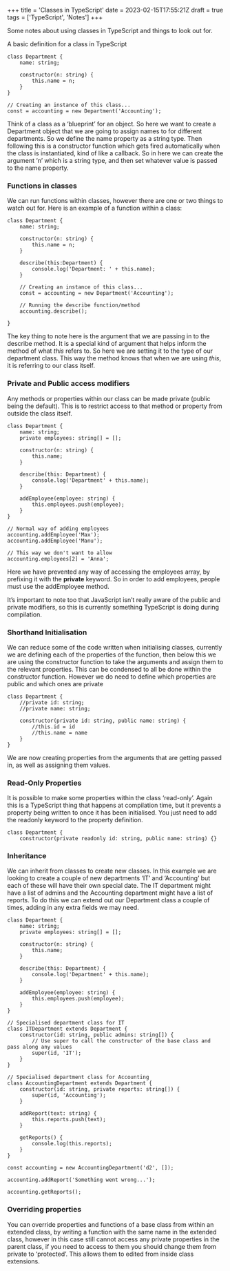 +++
title = 'Classes in TypeScript'
date = 2023-02-15T17:55:21Z
draft = true
tags = ['TypeScript', 'Notes']
+++

Some notes about using classes in TypeScript and things to look out for.

A basic definition for a class in TypeScript

```tsx
class Department {
	name: string;
	
	constructor(n: string) {
		this.name = n;
	}
}

// Creating an instance of this class...
const = accounting = new Department('Accounting');
```

Think of a class as a ‘blueprint’ for an object. So here we want to create a Department object that we are going to assign names to for different departments. So we define the name property as a string type. Then following this is a constructor function which gets fired automatically when the class is instantiated, kind of like a callback. So in here we can create the argument ‘n’ which is a string type, and then set whatever value is passed to the name property. 

### Functions in classes

We can run functions within classes, however there are one or two things to watch out for. Here is an example of a function within a class:

```tsx
class Department {
	name: string;

	constructor(n: string) {
		this.name = n;
	}

	describe(this:Department) {
		console.log('Department: ' + this.name);
	}

	// Creating an instance of this class...
	const = accounting = new Department('Accounting');

	// Running the describe function/method
	accounting.describe();
	
}
```

The key thing to note here is the argument that we are passing in to the describe method. It is a special kind of argument that helps inform the method of what *this* refers to. So here we are setting it to the type of our department class. This way the method knows that when we are using *this*, it is referring to our class itself. 

### Private and Public access modifiers

Any methods or properties within our class can be made private (public being the default). This is to restrict access to that method or property from outside the class itself.

```tsx
class Department {
	name: string;
	private employees: string[] = [];

	constructor(n: string) {
		this.name;
	}

	describe(this: Department) {
		console.log('Department' + this.name);
	}

	addEmployee(employee: string) {
		this.employees.push(employee);
	}
}

// Normal way of adding employees
accounting.addEmployee('Max');
accounting.addEmployee('Manu');

// This way we don't want to allow
accounting.employees[2] = 'Anna';
```

Here we have prevented any way of accessing the employees array, by prefixing it with the **private** keyword. So in order to add employees, people must use the addEmployee method.

It’s important to note too that JavaScript isn’t really aware of the public and private modifiers, so this is currently something TypeScript is doing during compilation.

### Shorthand Initialisation

We can reduce some of the code written when initialising classes, currently we are defining each of the properties of the function, then below this we are using the constructor function to take the arguments and assign them to the relevant properties. This can be condensed to all be done within the constructor function. However we do need to define which properties are public and which ones are private

```tsx
class Department {
	//private id: string;
	//private name: string;

	constructor(private id: string, public name: string) {
		//this.id = id
		//this.name = name	
	}
}
```

We are now creating properties from the arguments that are getting passed in, as well as assigning them values.

### Read-Only Properties

It is possible to make some properties within the class ‘read-only’. Again this is a TypeScript thing that happens at compilation time, but it prevents a property being written to once it has been initialised. You just need to add the readonly keyword to the property definition.

```tsx
class Department {
	constructor(private readonly id: string, public name: string) {}
```

### Inheritance

We can inherit from classes to create new classes. In this example we are looking to create a couple of new departments ‘IT’ and ‘Accounting’ but each of these will have their own special date. The IT department might have a list of admins and the Accounting department might have a list of reports. To do this we can extend out our Department class a couple of times, adding in any extra fields we may need.

```tsx
class Department {
	name: string;
	private employees: string[] = [];

	constructor(n: string) {
		this.name;
	}

	describe(this: Department) {
		console.log('Department' + this.name);
	}

	addEmployee(employee: string) {
		this.employees.push(employee);
	}
}

// Specialised department class for IT
class ITDepartment extends Department {
	constructor(id: string, public admins: string[]) {
		// Use super to call the constructor of the base class and pass along any values
		super(id, 'IT');
	}
}

// Specialised department class for Accounting
class AccountingDepartment extends Department {
	constructor(id: string, private reports: string[]) {
		super(id, 'Accounting');
	}

	addReport(text: string) {
		this.reports.push(text);
	}

	getReports() {
		console.log(this.reports);
	}
}

const accounting = new AccountingDepartment('d2', []);

accounting.addReport('Something went wrong...');

accounting.getReports();
```

### Overriding properties

You can override properties and functions of a base class from within an extended class, by writing a function with the same name in the extended class, however in this case still cannot access any private properties in the parent class, if you need to access to them you should change them from private to ‘protected’. This allows them to edited from inside class extensions.
